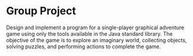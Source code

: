 # Group Project
Design and implement a program for a single-player graphical adventure game using only the tools available in the Java standard library.
The objective of the game is to explore an imaginary world, collecting objects, solving puzzles, and performing actions to complete the game.